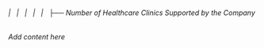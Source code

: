 ###### |   |   |   |   |   ├── Number of Healthcare Clinics Supported by the Company

*Add content here*